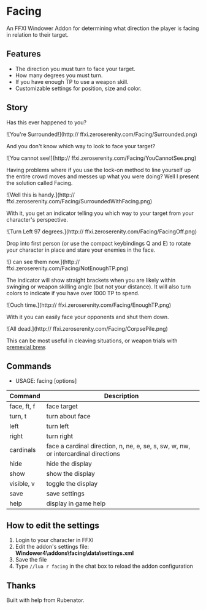 # Facing
An FFXI Windower Addon for determining what direction the player is facing in relation to their target.

## Features
* The direction you must turn to face your target.
* How many degrees you must turn.
* If you have enough TP to use a weapon skill.
* Customizable settings for position, size and color.

## Story
Has this ever happened to you?

![You're Surrounded!](http:// ffxi.zeroserenity.com/Facing/Surrounded.png)

And you don't know which way to look to face your target?

![You cannot see!](http:// ffxi.zeroserenity.com/Facing/YouCannotSee.png)

Having problems where if you use the lock-on method to line yourself up the entire crowd moves and messes up what you were doing? Well I present the solution called Facing.

![Well this is handy.](http:// ffxi.zeroserenity.com/Facing/SurroundedWithFacing.png)

With it, you get an indicator telling you which way to your target from your character's perspective.

![Turn Left 97 degrees.](http:// ffxi.zeroserenity.com/Facing/FacingOff.png)

Drop into first person (or use the compact keybindings Q and E) to rotate your character in place and stare your enemies in the face.

![I can see them now.](http:// ffxi.zeroserenity.com/Facing/NotEnoughTP.png)

The indicator will show straight brackets when you are likely within swinging or weapon skilling angle (but not your distance). It will also turn colors to indicate if you have over 1000 TP to spend.

![Ouch time.](http:// ffxi.zeroserenity.com/Facing/EnoughTP.png)

With it you can easily face your opponents and shut them down.

![All dead.](http:// ffxi.zeroserenity.com/Facing/CorpsePile.png)

This can be most useful in cleaving situations, or weapon trials with [premevial brew](https://www.bg-wiki.com/ffxi/Primeval_Brew).

## Commands

* USAGE: facing \[options\]
  
| Command | Description |
| --- | --- |
| face, ft, f | face target |
| turn, t | turn about face |
| left | turn left |
| right | turn right |
| cardinals | face a cardinal direction, n, ne, e, se, s, sw, w, nw, or intercardinal directions |
| hide | hide the display |
| show | show the display |
| visible, v | toggle the display |
| save | save settings |
| help | display in game help |


## How to edit the settings
1. Login to your character in FFXI
2. Edit the addon's settings file: **Windower4\addons\facing\data\settings.xml**
3. Save the file
4. Type ```//lua r facing``` in the chat box to reload the addon configuration

## Thanks
Built with help from Rubenator.